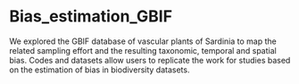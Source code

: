 # Bias_estimation_GBIF
We explored the GBIF database of vascular plants of Sardinia to map the related sampling effort and the resulting taxonomic, temporal and spatial bias. Codes and datasets allow users to replicate the work for studies based on the estimation of bias in biodiversity datasets.
